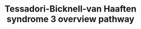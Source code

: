 ---
annotations:
- id: PW:0000013
  parent: disease pathway
  type: Pathway Ontology
  value: disease pathway
- id: DOID:1826
  parent: central nervous system disease
  type: Disease Ontology
  value: epilepsy
authors:
- Jmlohmann
- Duan
- Fehrhart
citedin: ''
communities:
- RareDiseases
description: 'This pathway depicts the mechanistic pathway map for Tessadori-Bicknell-van
  Haaften syndrome 3. The comprehensive overview pathways illustrates the disease
  etiology which can be cross-referenced and linked to other pathways where the molecular
  details are shown. '
last-edited: 2025-08-12
ndex: null
organisms:
- Homo sapiens
redirect_from:
- /index.php/Pathway:WP5575
- /instance/WP5575
- /instance/WP5575_r140307
revision: r140307
schema-jsonld:
- '@context': https://schema.org/
  '@id': https://wikipathways.github.io/pathways/WP5575.html
  '@type': Dataset
  creator:
    '@type': Organization
    name: WikiPathways
  description: 'This pathway depicts the mechanistic pathway map for Tessadori-Bicknell-van
    Haaften syndrome 3. The comprehensive overview pathways illustrates the disease
    etiology which can be cross-referenced and linked to other pathways where the
    molecular details are shown. '
  keywords:
  - H4C1
  - H4C3
  - H4C5
  - LOC129996027
  - MED23
  - MED27
  - TAF13
  - TAF2
  - TAF8
  - TBP
  license: CC0
  name: Tessadori-Bicknell-van Haaften syndrome 3 overview pathway
seo: CreativeWork
title: Tessadori-Bicknell-van Haaften syndrome 3 overview pathway
wpid: WP5575
---
